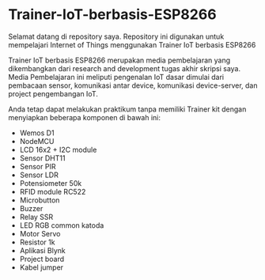 # Trainer-IoT-berbasis-ESP8266
Selamat datang di repository saya.
Repository ini digunakan untuk mempelajari Internet of Things menggunakan Trainer IoT berbasis ESP8266

Trainer IoT berbasis ESP8266 merupakan media pembelajaran yang dikembangkan dari research and development tugas akhir skripsi saya. 
Media Pembelajaran ini meliputi pengenalan IoT dasar dimulai dari pembacaan sensor, komunikasi antar device, komunikasi device-server, dan project pengembangan IoT.

Anda tetap dapat melakukan praktikum tanpa memiliki Trainer kit dengan menyiapkan beberapa komponen di bawah ini:
- Wemos D1
- NodeMCU
- LCD 16x2 + I2C module
- Sensor DHT11
- Sensor PIR
- Sensor LDR
- Potensiometer 50k
- RFID module RC522
- Microbutton
- Buzzer
- Relay SSR
- LED RGB common katoda 
- Motor Servo
- Resistor 1k
- Aplikasi Blynk
- Project board
- Kabel jumper
